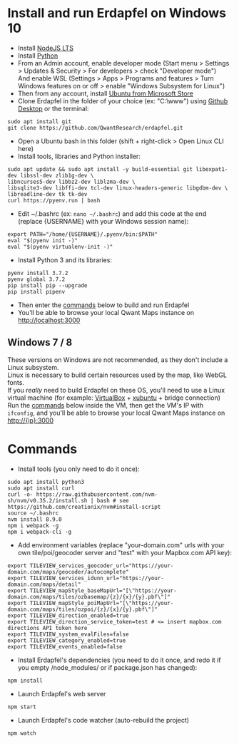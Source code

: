 # Install and run Erdapfel on Windows 10

- Install [NodeJS LTS](https://nodejs.org/en/download/)
- Install [Python](https://www.python.org/downloads/)
- From an Admin account, enable developer mode (Start menu > Settings > Updates & Security > For developers > check "Developer mode")
<br>And enable WSL (Settings > Apps > Programs and features > Turn Windows features on or off > enable "Windows Subsystem for Linux")
- Then from any account, install [Ubuntu from Microsoft Store](https://www.microsoft.com/fr-fr/p/ubuntu/9nblggh4msv6?activetab=pivot:overviewtab)
- Clone Erdapfel in the folder of your choice (ex: "C:\www\") using [Github Desktop](https://desktop.github.com/) or the terminal: 

```
sudo apt install git
git clone https://github.com/QwantResearch/erdapfel.git
```

- Open a Ubuntu bash in this folder (shift + right-click > Open Linux CLI here)
- Install tools, libraries and Python installer:

```
sudo apt update && sudo apt install -y build-essential git libexpat1-dev libssl-dev zlib1g-dev \
libncurses5-dev libbz2-dev liblzma-dev \
libsqlite3-dev libffi-dev tcl-dev linux-headers-generic libgdbm-dev \
libreadline-dev tk tk-dev
curl https://pyenv.run | bash
```

- Edit ~/.bashrc (ex: ```nano ~/.bashrc```) and add this code at the end (replace {USERNAME} with your Windows session name):

```
export PATH="/home/{USERNAME}/.pyenv/bin:$PATH"
eval "$(pyenv init -)"
eval "$(pyenv virtualenv-init -)"
```

- Install Python 3 and its libraries:

```
pyenv install 3.7.2
pyenv global 3.7.2
pip install pip --upgrade
pip install pipenv
```

- Then enter the [commands](#commands) below to build and run Erdapfel
- You'll be able to browse your local Qwant Maps instance on [http://localhost:3000](http://localhost:3000)

## Windows 7 / 8

These versions on Windows are not recommended, as they don't include a Linux subsystem.
<br>Linux is necessary to build certain resources used by the map, like WebGL fonts.
<br>If you *really* need to build Erdapfel on these OS, you'll need to use a Linux virtual machine (for example: [VirtualBox](https://www.virtualbox.org/) + [xubuntu](http://cdimages.ubuntu.com/xubuntu/releases/18.04/release/xubuntu-18.04.1-desktop-amd64.iso) + bridge connection)
<br>Run the [commands](#commands) below inside the VM, then get the VM's IP with `ifconfig`, and you'll be able to browse your local Qwant Maps instance on [http://{ip}:3000](http://IP:3000)

# Commands

- Install tools (you only need to do it once):
```
sudo apt install python3
sudo apt install curl
curl -o- https://raw.githubusercontent.com/nvm-sh/nvm/v0.35.2/install.sh | bash # see https://github.com/creationix/nvm#install-script
source ~/.bashrc
nvm install 8.9.0
npm i webpack -g
npm i webpack-cli -g
```

- Add environment variables (replace "your-domain.com" urls with your own tile/poi/geocoder server and "test" with your Mapbox.com API key):

```
export TILEVIEW_services_geocoder_url="https://your-domain.com/maps/geocoder/autocomplete"
export TILEVIEW_services_idunn_url="https://your-domain.com/maps/detail"
export TILEVIEW_mapStyle_baseMapUrl="[\"https://your-domain.com/maps/tiles/ozbasemap/{z}/{x}/{y}.pbf\"]"
export TILEVIEW_mapStyle_poiMapUrl="[\"https://your-domain.com/maps/tiles/ozpoi/{z}/{x}/{y}.pbf\"]"
export TILEVIEW_direction_enabled=true
export TILEVIEW_direction_service_token=test # <= insert mapbox.com directions API token here
export TILEVIEW_system_evalFiles=false
export TILEVIEW_category_enabled=true
export TILEVIEW_events_enabled=false
```

- Install Erdapfel's dependencies (you need to do it once, and redo it if you empty /node_modules/ or if package.json has changed):

```
npm install
```

- Launch Erdapfel's web server

```
npm start
```

- Launch Erdapfel's code watcher (auto-rebuild the project)

```
npm watch
```